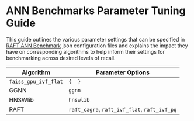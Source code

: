 # ANN Benchmarks Parameter Tuning Guide

This guide outlines the various parameter settings that can be specified in [RAFT ANN Benchmark](raft_ann_benchmarks.md) json configuration files and explains the impact they have on corresponding algorithms to help inform their settings for benchmarking across desired levels of recall. 


| Algorithm           | Parameter Options                            |
|---------------------|----------------------------------------------|
| `faiss_gpu_ivf_flat` | `{  }`                                       | `faiss_gpu_ivf_flat`, `faiss_gpu_ivf_pq` |
| GGNN                | `ggnn`                                       |
| HNSWlib             | `hnswlib`                                    |
| RAFT                | `raft_cagra`, `raft_ivf_flat`, `raft_ivf_pq` |


